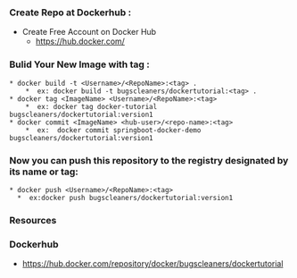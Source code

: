 

### Create Repo at Dockerhub :
* Create Free Account on Docker Hub
  * https://hub.docker.com/
  
### Bulid Your New Image with tag :
```
* docker build -t <Username>/<RepoName>:<tag> .
    *  ex: docker build -t bugscleaners/dockertutorial:<tag> .
* docker tag <ImageName> <Username>/<RepoName>:<tag>
    *  ex: docker tag docker-tutorial bugscleaners/dockertutorial:version1
* docker commit <ImageName> <hub-user>/<repo-name>:<tag>
    *  ex:  docker commit springboot-docker-demo bugscleaners/dockertutorial:version1

```
### Now you can push this repository to the registry designated by its name or tag:
```
* docker push <Username>/<RepoName>:<tag>
  *  ex:docker push bugscleaners/dockertutorial:version1
```

### Resources
### Dockerhub
* https://hub.docker.com/repository/docker/bugscleaners/dockertutorial
